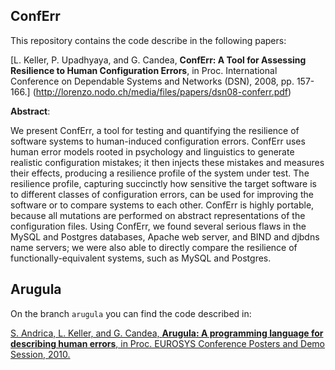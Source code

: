 ConfErr 
---------

This repository contains the code describe in the following papers:

[L. Keller, P. Upadhyaya, and G. Candea, **ConfErr: A Tool for Assessing Resilience to
Human Configuration Errors**, in Proc. International Conference on Dependable Systems 
and Networks (DSN), 2008, pp. 157-166.]
(http://lorenzo.nodo.ch/media/files/papers/dsn08-conferr.pdf)

**Abstract**:

We present ConfErr, a tool for testing and quantifying the resilience of software 
systems to human-induced configuration errors. ConfErr uses human error models
rooted in psychology and linguistics to generate realistic configuration mistakes; 
it then injects these mistakes and measures their effects, producing a resilience 
profile of the system under test. The resilience profile, capturing succinctly how 
sensitive the target software is to different classes of configuration errors, can 
be used for improving the software or to compare systems to each other. ConfErr is 
highly portable, because all mutations are performed on abstract representations of 
the configuration files. Using ConfErr, we found several serious flaws in the MySQL 
and Postgres databases, Apache web server, and BIND and djbdns name servers; we were 
also able to directly compare the resilience of functionally-equivalent systems, such
as MySQL and Postgres. 

## Arugula

On the branch `arugula` you can find the code described in:

[S. Andrica, L. Keller, and G. Candea, **Arugula: A programming language for describing human errors**, in Proc. EUROSYS Conference Posters and Demo Session, 2010.](http://lorenzo.nodo.ch/media/files/papers/eurosys10-arugula.pdf)
